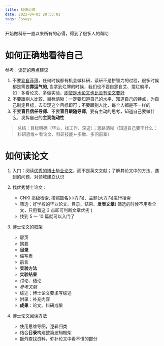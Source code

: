 ```yaml
---
title: 科研心得
date: 2023-04-03 20:55:01
tags: Essays
---
```


开始做科研一直以来所有的心得，得到了很多人的帮助

<!--more-->

# 如何正确地看待自己

参考：[读研的两点建议](https://www.bilibili.com/video/BV18W4y1s7to/?spm_id_from=333.788&vd_source=2eb89fc06210190d19c0a6c277925270)

1. 不要<u>妄自菲薄</u>，任何时候都有机会做科研，读研不是拼智力的过程，很多时候都是需要**靠运气的**, 当拿到烂牌的时候，我们也不要自怨自艾、摆烂躺平，如：多看论文、多做实验，<u>即使是水论文也比没有论文要好</u>
2. 不要跟别人比较、目标清晰：一定要知道自己的水平、知道自己的特点，为自己制定目标，去实现这个目标即可；不要跟别人比，每个人都是不一样的
3. 不要**盲目信任导师**、不要**盲目跟随导师**，要有主动的思考，知道自己要做什么，发挥自己的**主观能动性**

> 总结：目标明确（毕业、找工作、深造）；思路清晰（知道自己要干什么：科研思维<-看论文、科研技能<-多做、多问前辈）

# 如何读论文

1. 入门：阅读<u>优秀的博士毕业论文</u>，而不是英文文献；了解其论文中的方法、遇到的问题、对领域建立认识
2. 找优秀博士论文：

   - CNKI 高级检索, 按照篇名(小方向)、主题(大方向)进行搜索
   - 筛选：好学校的毕业论文、目录、结果、**发表文章**( 筛选的时候不用看全文，只用看这 3 点即可判断文章优劣 )
   - 找到 5 ～ 10 篇就可以入门了

3. 博士论文的框架
   - 扉页
   - 摘要
   - **目录**
   - 缩写表
   - 前言
   - **实验方法**
   - **实验结果**
   - 讨论、结论
   - _参考文献_
   - 综述：博士论文要求写综述
   - 附录：补充内容
   - **成果**：论文、科研成果
4. 博士论文阅读方法
   - 使用思维导图，逻辑归类
   - 结合**目录**构建整篇逻辑框架
   - 额外查找资料，弥补论文中看不懂的部分
